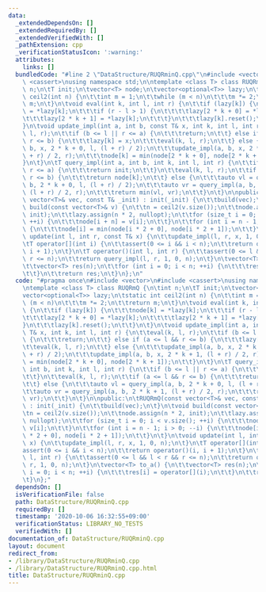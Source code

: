 ```yaml
---
data:
  _extendedDependsOn: []
  _extendedRequiredBy: []
  _extendedVerifiedWith: []
  _pathExtension: cpp
  _verificationStatusIcon: ':warning:'
  attributes:
    links: []
  bundledCode: "#line 2 \"DataStructure/RUQRminQ.cpp\"\n#include <vector>\n#include\
    \ <cassert>\nusing namespace std;\n\ntemplate <class T> class RUQRmQ {\n\tint\
    \ n;\n\tT init;\n\tvector<T> node;\n\tvector<optional<T>> lazy;\n\tstatic int\
    \ ceil2(int n) {\n\t\tint m = 1;\n\t\twhile (m < n)\n\t\t\tm *= 2;\n\t\treturn\
    \ m;\n\t}\n\tvoid eval(int k, int l, int r) {\n\t\tif (lazy[k]) {\n\t\t\tnode[k]\
    \ = *lazy[k];\n\t\t\tif (r - l > 1) {\n\t\t\t\tlazy[2 * k + 0] = *lazy[k];\n\t\
    \t\t\tlazy[2 * k + 1] = *lazy[k];\n\t\t\t}\n\t\t\tlazy[k].reset();\n\t\t}\n\t\
    }\n\tvoid update_impl(int a, int b, const T& x, int k, int l, int r) {\n\t\teval(k,\
    \ l, r);\n\t\tif (b <= l || r <= a) {\n\t\t\treturn;\n\t\t} else if (a <= l &&\
    \ r <= b) {\n\t\t\tlazy[k] = x;\n\t\t\teval(k, l, r);\n\t\t} else {\n\t\t\tupdate_impl(a,\
    \ b, x, 2 * k + 0, l, (l + r) / 2);\n\t\t\tupdate_impl(a, b, x, 2 * k + 1, (l\
    \ + r) / 2, r);\n\t\t\tnode[k] = min(node[2 * k + 0], node[2 * k + 1]);\n\t\t\
    }\n\t}\n\tT query_impl(int a, int b, int k, int l, int r) {\n\t\tif (b <= l ||\
    \ r <= a) {\n\t\t\treturn init;\n\t\t}\n\t\teval(k, l, r);\n\t\tif (a <= l &&\
    \ r <= b) {\n\t\t\treturn node[k];\n\t\t} else {\n\t\t\tauto vl = query_impl(a,\
    \ b, 2 * k + 0, l, (l + r) / 2);\n\t\t\tauto vr = query_impl(a, b, 2 * k + 1,\
    \ (l + r) / 2, r);\n\t\t\treturn min(vl, vr);\n\t\t}\n\t}\n\npublic:\n\tRUQRmQ(const\
    \ vector<T>& vec, const T& _init) : init(_init) {\n\t\tbuild(vec);\n\t}\n\tvoid\
    \ build(const vector<T>& v) {\n\t\tn = ceil2(v.size());\n\t\tnode.assign(n * 2,\
    \ init);\n\t\tlazy.assign(n * 2, nullopt);\n\t\tfor (size_t i = 0; i < v.size();\
    \ ++i) {\n\t\t\tnode[i + n] = v[i];\n\t\t}\n\t\tfor (int i = n - 1; i > 0; --i)\
    \ {\n\t\t\tnode[i] = min(node[i * 2 + 0], node[i * 2 + 1]);\n\t\t}\n\t}\n\tvoid\
    \ update(int l, int r, const T& x) {\n\t\tupdate_impl(l, r, x, 1, 0, n);\n\t}\n\
    \tT operator[](int i) {\n\t\tassert(0 <= i && i < n);\n\t\treturn operator()(i,\
    \ i + 1);\n\t}\n\tT operator()(int l, int r) {\n\t\tassert(0 <= l && l < r &&\
    \ r <= n);\n\t\treturn query_impl(l, r, 1, 0, n);\n\t}\n\tvector<T> to_a() {\n\
    \t\tvector<T> res(n);\n\t\tfor (int i = 0; i < n; ++i) {\n\t\t\tres[i] = operator[](i);\n\
    \t\t}\n\t\treturn res;\n\t}\n};\n"
  code: "#pragma once\n#include <vector>\n#include <cassert>\nusing namespace std;\n\
    \ntemplate <class T> class RUQRmQ {\n\tint n;\n\tT init;\n\tvector<T> node;\n\t\
    vector<optional<T>> lazy;\n\tstatic int ceil2(int n) {\n\t\tint m = 1;\n\t\twhile\
    \ (m < n)\n\t\t\tm *= 2;\n\t\treturn m;\n\t}\n\tvoid eval(int k, int l, int r)\
    \ {\n\t\tif (lazy[k]) {\n\t\t\tnode[k] = *lazy[k];\n\t\t\tif (r - l > 1) {\n\t\
    \t\t\tlazy[2 * k + 0] = *lazy[k];\n\t\t\t\tlazy[2 * k + 1] = *lazy[k];\n\t\t\t\
    }\n\t\t\tlazy[k].reset();\n\t\t}\n\t}\n\tvoid update_impl(int a, int b, const\
    \ T& x, int k, int l, int r) {\n\t\teval(k, l, r);\n\t\tif (b <= l || r <= a)\
    \ {\n\t\t\treturn;\n\t\t} else if (a <= l && r <= b) {\n\t\t\tlazy[k] = x;\n\t\
    \t\teval(k, l, r);\n\t\t} else {\n\t\t\tupdate_impl(a, b, x, 2 * k + 0, l, (l\
    \ + r) / 2);\n\t\t\tupdate_impl(a, b, x, 2 * k + 1, (l + r) / 2, r);\n\t\t\tnode[k]\
    \ = min(node[2 * k + 0], node[2 * k + 1]);\n\t\t}\n\t}\n\tT query_impl(int a,\
    \ int b, int k, int l, int r) {\n\t\tif (b <= l || r <= a) {\n\t\t\treturn init;\n\
    \t\t}\n\t\teval(k, l, r);\n\t\tif (a <= l && r <= b) {\n\t\t\treturn node[k];\n\
    \t\t} else {\n\t\t\tauto vl = query_impl(a, b, 2 * k + 0, l, (l + r) / 2);\n\t\
    \t\tauto vr = query_impl(a, b, 2 * k + 1, (l + r) / 2, r);\n\t\t\treturn min(vl,\
    \ vr);\n\t\t}\n\t}\n\npublic:\n\tRUQRmQ(const vector<T>& vec, const T& _init)\
    \ : init(_init) {\n\t\tbuild(vec);\n\t}\n\tvoid build(const vector<T>& v) {\n\t\
    \tn = ceil2(v.size());\n\t\tnode.assign(n * 2, init);\n\t\tlazy.assign(n * 2,\
    \ nullopt);\n\t\tfor (size_t i = 0; i < v.size(); ++i) {\n\t\t\tnode[i + n] =\
    \ v[i];\n\t\t}\n\t\tfor (int i = n - 1; i > 0; --i) {\n\t\t\tnode[i] = min(node[i\
    \ * 2 + 0], node[i * 2 + 1]);\n\t\t}\n\t}\n\tvoid update(int l, int r, const T&\
    \ x) {\n\t\tupdate_impl(l, r, x, 1, 0, n);\n\t}\n\tT operator[](int i) {\n\t\t\
    assert(0 <= i && i < n);\n\t\treturn operator()(i, i + 1);\n\t}\n\tT operator()(int\
    \ l, int r) {\n\t\tassert(0 <= l && l < r && r <= n);\n\t\treturn query_impl(l,\
    \ r, 1, 0, n);\n\t}\n\tvector<T> to_a() {\n\t\tvector<T> res(n);\n\t\tfor (int\
    \ i = 0; i < n; ++i) {\n\t\t\tres[i] = operator[](i);\n\t\t}\n\t\treturn res;\n\
    \t}\n};"
  dependsOn: []
  isVerificationFile: false
  path: DataStructure/RUQRminQ.cpp
  requiredBy: []
  timestamp: '2020-10-06 16:32:55+09:00'
  verificationStatus: LIBRARY_NO_TESTS
  verifiedWith: []
documentation_of: DataStructure/RUQRminQ.cpp
layout: document
redirect_from:
- /library/DataStructure/RUQRminQ.cpp
- /library/DataStructure/RUQRminQ.cpp.html
title: DataStructure/RUQRminQ.cpp
---
```

